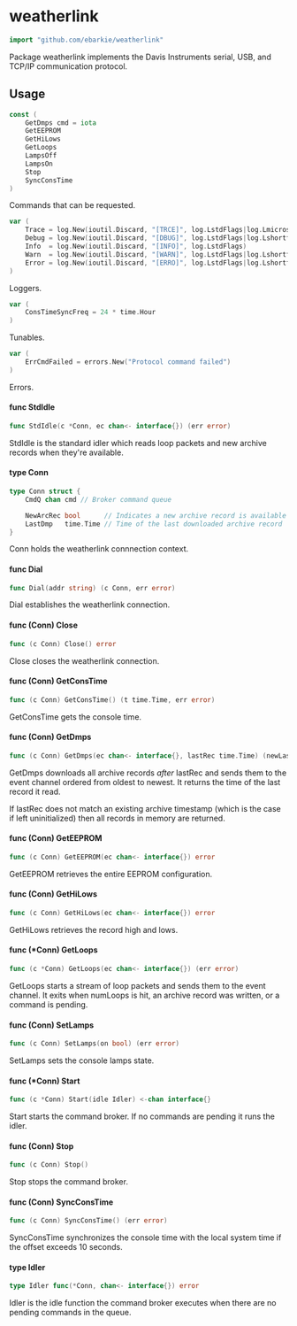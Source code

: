# weatherlink

```go
import "github.com/ebarkie/weatherlink"
```

Package weatherlink implements the Davis Instruments serial, USB, and TCP/IP
communication protocol.

## Usage

```go
const (
	GetDmps cmd = iota
	GetEEPROM
	GetHiLows
	GetLoops
	LampsOff
	LampsOn
	Stop
	SyncConsTime
)
```
Commands that can be requested.

```go
var (
	Trace = log.New(ioutil.Discard, "[TRCE]", log.LstdFlags|log.Lmicroseconds|log.Lshortfile)
	Debug = log.New(ioutil.Discard, "[DBUG]", log.LstdFlags|log.Lshortfile)
	Info  = log.New(ioutil.Discard, "[INFO]", log.LstdFlags)
	Warn  = log.New(ioutil.Discard, "[WARN]", log.LstdFlags|log.Lshortfile)
	Error = log.New(ioutil.Discard, "[ERRO]", log.LstdFlags|log.Lshortfile)
)
```
Loggers.

```go
var (
	ConsTimeSyncFreq = 24 * time.Hour
)
```
Tunables.

```go
var (
	ErrCmdFailed = errors.New("Protocol command failed")
)
```
Errors.

#### func  StdIdle

```go
func StdIdle(c *Conn, ec chan<- interface{}) (err error)
```
StdIdle is the standard idler which reads loop packets and new archive records
when they're available.

#### type Conn

```go
type Conn struct {
	CmdQ chan cmd // Broker command queue

	NewArcRec bool      // Indicates a new archive record is available
	LastDmp   time.Time // Time of the last downloaded archive record
}
```

Conn holds the weatherlink connnection context.

#### func  Dial

```go
func Dial(addr string) (c Conn, err error)
```
Dial establishes the weatherlink connection.

#### func (Conn) Close

```go
func (c Conn) Close() error
```
Close closes the weatherlink connection.

#### func (Conn) GetConsTime

```go
func (c Conn) GetConsTime() (t time.Time, err error)
```
GetConsTime gets the console time.

#### func (Conn) GetDmps

```go
func (c Conn) GetDmps(ec chan<- interface{}, lastRec time.Time) (newLastRec time.Time, err error)
```
GetDmps downloads all archive records *after* lastRec and sends them to the
event channel ordered from oldest to newest. It returns the time of the last
record it read.

If lastRec does not match an existing archive timestamp (which is the case if
left uninitialized) then all records in memory are returned.

#### func (Conn) GetEEPROM

```go
func (c Conn) GetEEPROM(ec chan<- interface{}) error
```
GetEEPROM retrieves the entire EEPROM configuration.

#### func (Conn) GetHiLows

```go
func (c Conn) GetHiLows(ec chan<- interface{}) error
```
GetHiLows retrieves the record high and lows.

#### func (*Conn) GetLoops

```go
func (c *Conn) GetLoops(ec chan<- interface{}) (err error)
```
GetLoops starts a stream of loop packets and sends them to the event channel. It
exits when numLoops is hit, an archive record was written, or a command is
pending.

#### func (Conn) SetLamps

```go
func (c Conn) SetLamps(on bool) (err error)
```
SetLamps sets the console lamps state.

#### func (*Conn) Start

```go
func (c *Conn) Start(idle Idler) <-chan interface{}
```
Start starts the command broker. If no commands are pending it runs the idler.

#### func (Conn) Stop

```go
func (c Conn) Stop()
```
Stop stops the command broker.

#### func (Conn) SyncConsTime

```go
func (c Conn) SyncConsTime() (err error)
```
SyncConsTime synchronizes the console time with the local system time if the
offset exceeds 10 seconds.

#### type Idler

```go
type Idler func(*Conn, chan<- interface{}) error
```

Idler is the idle function the command broker executes when there are no pending
commands in the queue.
